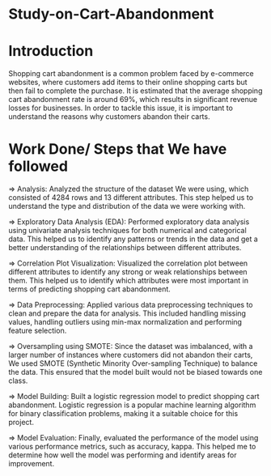 # Study-on-Cart-Abandonment
# Introduction
Shopping cart abandonment is a common problem faced by e-commerce websites, where customers add items to their online shopping carts but then fail to complete the purchase. It is estimated that the average shopping cart abandonment rate is around 69%, which results in significant revenue losses for businesses. In order to tackle this issue, it is important to understand the reasons why customers abandon their carts.

# Work Done/ Steps that We have followed
⇒ Analysis: Analyzed the structure of the dataset We were using, which consisted of 4284 rows and 13 different attributes. This step helped us to understand the type and distribution of the data we were working with.

⇒ Exploratory Data Analysis (EDA): Performed exploratory data analysis using univariate analysis techniques for both numerical and categorical data. This helped us to identify any patterns or trends in the data and get a better understanding of the relationships between different attributes.

⇒ Correlation Plot Visualization: Visualized the correlation plot between different attributes to identify any strong or weak relationships between them. This helped us to identify which attributes were most important in terms of predicting shopping cart abandonment.

⇒ Data Preprocessing: Applied various data preprocessing techniques to clean and prepare the data for analysis. This included handling missing values, handling outliers using min-max normalization  and performing feature selection.

⇒ Oversampling using SMOTE: Since the dataset was imbalanced, with a larger number of instances where customers did not abandon their carts, We used SMOTE (Synthetic Minority Over-sampling Technique) to balance the data. This ensured that the model built would not be biased towards one class.

⇒ Model Building: Built a logistic regression model to predict shopping cart abandonment. Logistic regression is a popular machine learning algorithm for binary classification problems, making it a suitable choice for this project.

⇒ Model Evaluation: Finally, evaluated the performance of the model using various performance metrics, such as accuracy, kappa. This helped me to determine how well the model was performing and identify areas for improvement.
